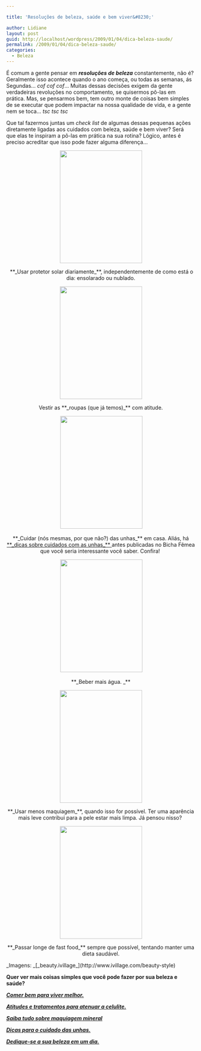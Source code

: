 ```yaml
---

title: 'Resoluções de beleza, saúde e bem viver&#8230;'

author: Lidiane
layout: post
guid: http://localhost/wordpress/2009/01/04/dica-beleza-saude/
permalink: /2009/01/04/dica-beleza-saude/
categories:
  - Beleza
---
```

É comum a gente pensar em **_resoluções de beleza_** constantemente, não é? Geralmente isso acontece quando o ano começa, ou todas as semanas, ás Segundas&#8230; _cof cof cof_&#8230; Muitas dessas decisões exigem da gente verdadeiras revoluções no comportamento, se quisermos pô-las em prática. Mas, se pensarmos bem, tem outro monte de coisas bem simples de se executar que podem impactar na nossa qualidade de vida, e a gente nem se toca&#8230; _tsc tsc tsc_

Que tal fazermos juntas um _check list_ de algumas dessas pequenas ações diretamente ligadas aos cuidados com beleza, saúde e bem viver? Será que elas te inspiram a pô-las em prática na sua rotina? Lógico, antes é preciso acreditar que isso pode fazer alguma diferença&#8230;

<p style="text-align: center;">
  <a href="http://www.trololodemulher.com.br/blog/wp-content/uploads/2010/07/beleza.jpg"><img class="size-medium wp-image-4912 aligncenter" title="beleza" src="http://www.trololodemulher.com.br/blog/wp-content/uploads/2010/07/beleza-219x300.jpg" alt="" width="219" height="300" /></a>
</p>

<p style="text-align: center;">
   **_Usar protetor solar diariamente_**, independentemente de como está o dia: ensolarado ou nublado.
</p>

<p style="text-align: center;">
  <a href="http://www.trololodemulher.com.br/blog/wp-content/uploads/2010/07/vestido.jpg"><img class="alignnone size-medium wp-image-4913" title="vestido" src="http://www.trololodemulher.com.br/blog/wp-content/uploads/2010/07/vestido-219x300.jpg" alt="" width="219" height="300" /></a>
</p>

<p style="text-align: center;">
  Vestir as **_roupas (que já temos)_** com atitude.
</p>

<p style="text-align: center;">
   <a href="http://www.trololodemulher.com.br/blog/wp-content/uploads/2010/07/cuidado-com-unhas.jpg"><img class="size-medium wp-image-4914 aligncenter" title="cuidado com unhas" src="http://www.trololodemulher.com.br/blog/wp-content/uploads/2010/07/cuidado-com-unhas-219x300.jpg" alt="" width="219" height="300" /></a>
</p>

<p style="text-align: center;">
  **_Cuidar (nós mesmas, por que não?) das unhas_** em casa. Aliás, há <a href="http://www.trololodemulher.com.br/2009/04/14/unhas-dicas-para-uma-bicha-beeeem-fmea/" target="_self">**_dicas sobre cuidados com as unhas_** </a>antes publicadas no Bicha Fêmea que você seria interessante você saber. Confira! 
</p>

<p style="text-align: center;">
   <a href="http://www.trololodemulher.com.br/blog/wp-content/uploads/2010/07/beber-mais-agua.jpg"><img class="size-medium wp-image-4915 aligncenter" title="beber mais água" src="http://www.trololodemulher.com.br/blog/wp-content/uploads/2010/07/beber-mais-agua-219x300.jpg" alt="" width="219" height="300" /></a>
</p>

<p style="text-align: center;">
  **_Beber mais água. _**
</p>

<p style="text-align: center;">
  <a href="http://www.trololodemulher.com.br/blog/wp-content/uploads/2010/07/usar-menos-maquiagem.jpg"><img class="alignnone size-medium wp-image-4916" title="usar menos maquiagem" src="http://www.trololodemulher.com.br/blog/wp-content/uploads/2010/07/usar-menos-maquiagem-219x300.jpg" alt="" width="219" height="300" /></a>
</p>

<p style="text-align: center;">
  **_Usar menos maquiagem_**, quando isso for possível. Ter uma aparência mais leve contribui para a pele estar mais limpa. Já pensou nisso? 
</p>

<p style="text-align: center;">
  <a href="http://www.trololodemulher.com.br/blog/wp-content/uploads/2010/07/dieta-saudavel.jpg"><img class="alignnone size-medium wp-image-4917" title="dieta saudável" src="http://www.trololodemulher.com.br/blog/wp-content/uploads/2010/07/dieta-saudavel-219x300.jpg" alt="" width="219" height="300" /></a>
</p>

<p style="text-align: center;">
  **_Passar longe de fast food_** sempre que possível, tentando manter uma dieta saudável.
</p>

<p style="text-align: left;">
  _Imagens: _[_beauty.ivillage_](http://www.ivillage.com/beauty-style) 
</p>

**Quer ver mais coisas simples que você pode fazer por sua beleza e saúde?**

**_<a href="http://www.trololodemulher.com.br/2010/01/13/bicha-fmea-colaboradora-luciana-kotaka/" target="_self">Comer bem para viver melhor.</a>_**

**_<a href="http://www.trololodemulher.com.br/2009/12/14/atitudes-e-tratamentos-para-atenuar-a-celulite/" target="_self">Atitudes e tratamentos para atenuar a celulite.</a>_**

**_<a href="http://www.trololodemulher.com.br/2009/07/08/convidada-ilalia/" target="_self">Saiba tudo sobre maquiagem mineral</a>_**

**_<a href="http://www.trololodemulher.com.br/2009/04/14/unhas-dicas-para-uma-bicha-beeeem-fmea/" target="_self">Dicas para o cuidado das unhas.</a>_**

**_<a href="http://www.trololodemulher.com.br/2009/04/09/convidada-raissa/" target="_self">Dedique-se a sua beleza em um dia.</a>_**